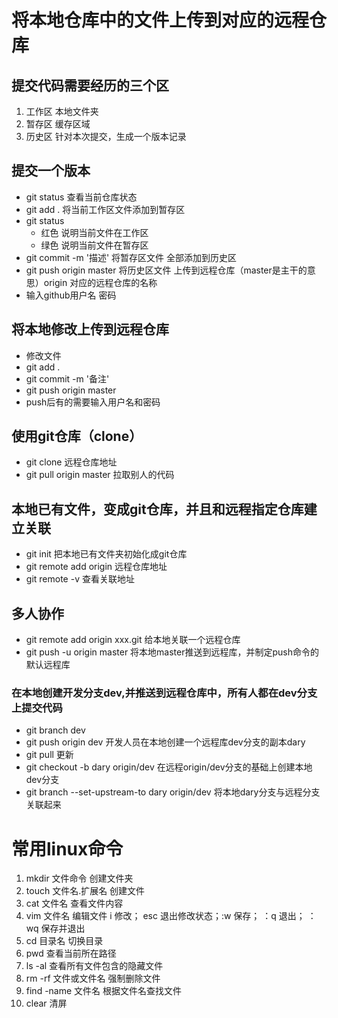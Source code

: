 # 将本地仓库中的文件上传到对应的远程仓库 #

## 提交代码需要经历的三个区 ##

1. 工作区 本地文件夹
2. 暂存区 缓存区域
3. 历史区 针对本次提交，生成一个版本记录

## 提交一个版本 ##

- git status 查看当前仓库状态
- git add . 将当前工作区文件添加到暂存区
- git status 
	- 红色 说明当前文件在工作区
	- 绿色 说明当前文件在暂存区
- git commit -m '描述' 将暂存区文件 全部添加到历史区
- git push origin master 将历史区文件 上传到远程仓库（master是主干的意思）origin 对应的远程仓库的名称
- 输入github用户名 密码

## 将本地修改上传到远程仓库 ##

- 修改文件
- git add .
- git commit -m '备注'
- git push origin master
- push后有的需要输入用户名和密码

## 使用git仓库（clone） ##

- git clone 远程仓库地址
- git pull origin master 拉取别人的代码


## 本地已有文件，变成git仓库，并且和远程指定仓库建立关联 ##

- git init 把本地已有文件夹初始化成git仓库
- git remote add origin 远程仓库地址
- git remote -v 查看关联地址

## 多人协作
- git remote add origin xxx.git 给本地关联一个远程仓库
- git push -u origin master 将本地master推送到远程库，并制定push命令的默认远程库
### 在本地创建开发分支dev,并推送到远程仓库中，所有人都在dev分支上提交代码
   - git branch dev
   - git push origin dev
   开发人员在本地创建一个远程库dev分支的副本dary
   - git pull 更新
   - git checkout -b dary origin/dev 在远程origin/dev分支的基础上创建本地dev分支
   - git branch --set-upstream-to dary origin/dev 将本地dary分支与远程分支关联起来
   

# 常用linux命令 #

1. mkdir 文件命令  创建文件夹
2. touch 文件名.扩展名 创建文件
3. cat 文件名 查看文件内容
4. vim 文件名 编辑文件   i 修改； esc 退出修改状态；:w 保存； ：q 退出； ：wq 保存并退出
5. cd 目录名 切换目录
6. pwd 查看当前所在路径
7. ls -al 查看所有文件包含的隐藏文件
8. rm -rf 文件或文件名 强制删除文件
9. find -name 文件名 根据文件名查找文件
10. clear 清屏

